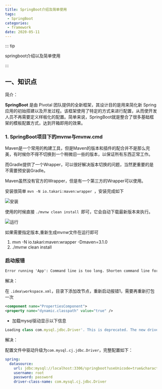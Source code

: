 ```yaml
---
title: SpringBoot介绍及简单使用
tags:
 - SpringBoot
categories:
 - framework
date: 2020-05-11
---
```


::: tip

springboot介绍以及简单使用

:::

<!-- more -->

## 一、知识点

简介：

**SpringBoot** 是由 Pivotal 团队提供的全新框架，其设计目的是用来简化新 Spring 应用的初始搭建以及开发过程。该框架使用了特定的方式来进行配置，从而使开发人员不再需要定义样板化的配置。简单来说，SpringBoot就是整合了很多基础框架的模板配置方式，达到开箱即用的效果。

### 1. SpringBoot项目下的mvnw与mvnw.cmd

Maven是一个常用的构建工具，但是Maven的版本和插件的配合并不是那么完美，有时候你不得不切换到一个稍微旧一些的版本，以保证所有东西正常工作。

而Gradle提供了一个Wrapper，可以很好解决版本切换的问题，当然更重要的是不需要预安装Gradle。

Maven虽然没有官方的Wrapper，但是有一个第三方的Wrapper可以使用。

安装很简单 `mvn -N io.takari:maven:wrapper `，安装完成如下

![安装](http://ju.outofmemory.cn/imgr?src=http%3A%2F%2Fwww.huangyunkun.com%2Fimages%2F2015%2F10%2Fmaven-wrapper.png)

使用的时候直接 `./mvnw clean install `即可，它会自动下载最新版本来执行。

![运行](http://ju.outofmemory.cn/imgr?src=http%3A%2F%2Fwww.huangyunkun.com%2Fimages%2F2015%2F10%2Fmaven-wrapper-run.png)

如果需要指定版本,重新生成mvnw文件在运行即可

1.  mvn -N io.takari:maven:wrapper -Dmaven=3.1.0
2.  ./mvnw clean install

### 启动报错

```cmd
Error running 'App': Command line is too long. Shorten command line for App
```

解决：

在 `.idea\workspace.xml`，目录下添加改节点，重新启动报错1，需要再重新打包一次

```xml
<component name="PropertiesComponent"> 
<property name="dynamic.classpath" value="true" />
```

* 加载mysql驱动显示以下信息

```javascript
Loading class com.mysql.jdbc.Driver'. This is deprecated. The new driver class is com.mysql.cj.jdbc.Driver'. The driver is automatically registered via the SPI and manual loading of the driver class is generally unnecessary.
```

解决：

配置文件中驱动升级为`com.mysql.cj.jdbc.Driver`，完整配置如下：

```yaml
spring:
  datasource:
    url: jdbc:mysql://localhost:3306/springboot?useUnicode=true&characterEncoding=UTF-8&useSSL=false&serverTimezone=CST
    username: root
    password: password
    driver-class-name: com.mysql.cj.jdbc.Driver
```

